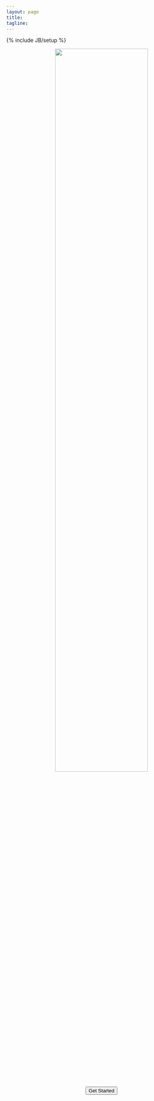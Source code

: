 ```yaml
---
layout: page
title:
tagline:
---
```

{% include JB/setup %}
<!-- <link rel="icon" href="favicon.ico" type="image/x-icon"> -->
<p align="center">
  <a href="about.html">
    <img src="https://user-images.githubusercontent.com/10369156/58989770-683bb400-8799-11e9-9cee-4bcff7662532.jpg" width="70%">
  </a>
</p>
<!---
[<img src = "kallisto_bus_overview.png">](about.html)
-->

<p align="center">
  <a href="https://colab.research.google.com/github/pachterlab/kallistobustools/blob/master/notebooks/Introduction_single_cell_RNA_seq.ipynb"" target="_blank">
    <button type="button" class="btn btn-success">Get Started</button>
  </a>
</p>
